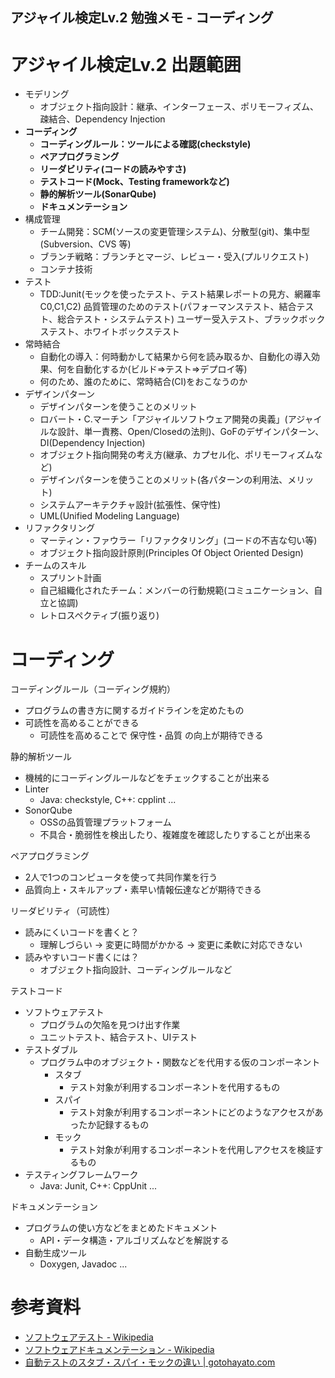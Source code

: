 アジャイル検定Lv.2 勉強メモ - コーディング
-----

# アジャイル検定Lv.2 出題範囲
- モデリング
  - オブジェクト指向設計：継承、インターフェース、ポリモーフィズム、疎結合、Dependency Injection
- **コーディング**
  - **コーディングルール：ツールによる確認(checkstyle)**
  - **ペアプログラミング**
  - **リーダビリティ(コードの読みやすさ)**
  - **テストコード(Mock、Testing frameworkなど)**
  - **静的解析ツール(SonarQube)**
  - **ドキュメンテーション**
- 構成管理
  - チーム開発：SCM(ソースの変更管理システム)、分散型(git)、集中型(Subversion、CVS 等)
  - ブランチ戦略：ブランチとマージ、レビュー・受入(プルリクエスト)
  - コンテナ技術
- テスト
  - TDD:Junit(モックを使ったテスト、テスト結果レポートの見方、網羅率C0,C1,C2)
    品質管理のためのテスト(パフォーマンステスト、結合テスト、総合テスト・システムテスト)
    ユーザー受入テスト、ブラックボックステスト、ホワイトボックステスト
- 常時結合
  - 自動化の導入：何時動かして結果から何を読み取るか、自動化の導入効果、何を自動化するか(ビルド⇒テスト⇒デプロイ等)
  - 何のため、誰のために、常時結合(CI)をおこなうのか
- デザインパターン
  - デザインパターンを使うことのメリット
  - ロバート・C.マーチン「アジャイルソフトウェア開発の奥義」(アジャイルな設計、単一責務、Open/Closedの法則)、GoFのデザインパターン、DI(Dependency Injection)
  - オブジェクト指向開発の考え方(継承、カプセル化、ポリモーフィズムなど)
  - デザインパターンを使うことのメリット(各パターンの利用法、メリット)
  - システムアーキテクチャ設計(拡張性、保守性)
  - UML(Unified Modeling Language)
- リファクタリング
  - マーティン・ファウラー「リファクタリング」(コードの不吉な匂い等)
  - オブジェクト指向設計原則(Principles Of Object Oriented Design)
- チームのスキル
  - スプリント計画
  - 自己組織化されたチーム：メンバーの行動規範(コミュニケーション、自立と協調)
  - レトロスペクティブ(振り返り)


# コーディング

コーディングルール（コーディング規約）

- プログラムの書き方に関するガイドラインを定めたもの
- 可読性を高めることができる
  - 可読性を高めることで 保守性・品質 の向上が期待できる
  
静的解析ツール

- 機械的にコーディングルールなどをチェックすることが出来る
- Linter
  - Java: checkstyle, C++: cpplint ...
- SonorQube
  - OSSの品質管理プラットフォーム
  - 不具合・脆弱性を検出したり、複雑度を確認したりすることが出来る

ペアプログラミング

- 2人で1つのコンピュータを使って共同作業を行う
- 品質向上・スキルアップ・素早い情報伝達などが期待できる

リーダビリティ（可読性）

- 読みにくいコードを書くと？
  - 理解しづらい → 変更に時間がかかる → 変更に柔軟に対応できない
- 読みやすいコード書くには？
  - オブジェクト指向設計、コーディングルールなど
  
テストコード

- ソフトウェアテスト
  - プログラムの欠陥を見つけ出す作業
  - ユニットテスト、結合テスト、UIテスト
- テストダブル
  - プログラム中のオブジェクト・関数などを代用する仮のコンポーネント
      - スタブ
        - テスト対象が利用するコンポーネントを代用するもの
      - スパイ
        - テスト対象が利用するコンポーネントにどのようなアクセスがあったか記録するもの
      - モック
        - テスト対象が利用するコンポーネントを代用しアクセスを検証するもの
- テスティングフレームワーク
  - Java: Junit, C++: CppUnit ... 

ドキュメンテーション

- プログラムの使い方などをまとめたドキュメント
  - API・データ構造・アルゴリズムなどを解説する
- 自動生成ツール
  - Doxygen, Javadoc ...


# 参考資料
- [ソフトウェアテスト - Wikipedia](https://ja.wikipedia.org/wiki/%E3%82%BD%E3%83%95%E3%83%88%E3%82%A6%E3%82%A7%E3%82%A2%E3%83%86%E3%82%B9%E3%83%88)
- [ソフトウェアドキュメンテーション - Wikipedia](https://ja.wikipedia.org/wiki/%E3%82%BD%E3%83%95%E3%83%88%E3%82%A6%E3%82%A7%E3%82%A2%E3%83%89%E3%82%AD%E3%83%A5%E3%83%A1%E3%83%B3%E3%83%86%E3%83%BC%E3%82%B7%E3%83%A7%E3%83%B3)
- [自動テストのスタブ・スパイ・モックの違い | gotohayato.com](https://gotohayato.com/content/483/)
